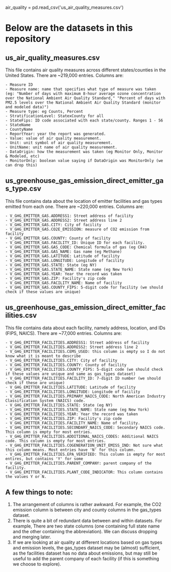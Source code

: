 air_quality = pd.read_csv('us_air_quality_measures.csv')
# Below are the datasets in this repository
## us_air_quality_measures.csv
This file contains air quality measures across different states/counties in the United States. There are ~219,000 entries.
Columns are:

    - Measure ID
    - Measure name: name that specifies what type of measure was taken  (eg: "Number of days with maximum 8-hour average ozone concentration over the National Ambient Air Quality Standard," "Percent of days with PM2.5 levels over the National Ambient Air Quality Standard (monitor and modeled data)")
    - Measure type: eg Counts, Percent
    - StratificationLevel: StatexCounty for all
    - StateFips: ID code associated with each state/county. Ranges 1 - 56
    - StateName
    - CountyName
    - ReportYear: year the report was generated.
    - Value: value of air quality measurement.
    - Unit: unit symbol of air quality measurement.
    - UnitName: unit name of air quality measurement.
    - DataOrigin: how the measurement was taken (eg Monitor Only, Monitor & Modeled, etc)
    - MonitorOnly: boolean value saying if DataOrigin was MonitorOnly (we can drop this)

## us_greenhouse_gas_emission_direct_emitter_gas_type.csv
This file contains data about the location of emitter facilities and gas types emitted from each one. There are ~220,000 entries.
Columns are:

    - V_GHG_EMITTER_GAS.ADDRESS1: Street address of facility
    - V_GHG_EMITTER_GAS.ADDRESS2: Street address line 2
    - V_GHG_EMITTER_GAS.CITY: City of facility
    - V_GHG_EMITTER_GAS.CO2E_EMISSION: measure of CO2 emission from facility
    - V_GHG_EMITTER_GAS.COUNTY: County of facility
    - V_GHG_EMITTER_GAS.FACILITY_ID: Unique ID for each facility.
    - V_GHG_EMITTER_GAS.GAS_CODE: Chemical formula of gas (eg CH4)
    - V_GHG_EMITTER_GAS.GAS_NAME: Gas name (eg Methane)
    - V_GHG_EMITTER_GAS.LATITUDE: Latitude of facility
    - V_GHG_EMITTER_GAS.LONGITUDE: Longitude of facility
    - V_GHG_EMITTER_GAS.STATE: State (eg NY)
    - V_GHG_EMITTER_GAS.STATE_NAME: State name (eg New York)
    - V_GHG_EMITTER_GAS.YEAR: Year the record was taken
    - V_GHG_EMITTER_GAS.ZIP: Facility's zip code
    - V_GHG_EMITTER_GAS.FACILITY_NAME: Name of facility
    - V_GHG_EMITTER_GAS.COUNTY_FIPS: 5-digit code for facility (we should check if these values are unique)

## us_greenhouse_gas_emission_direct_emitter_facilities.csv
This file contains data about each facility, namely address, location, and IDs (FIPS, NAICS). There are ~77,000 entries.
Columns are:

    - V_GHG_EMITTER_FACILITIES.ADDRESS1: Street address of facility
    - V_GHG_EMITTER_FACILITIES.ADDRESS2: Street address line 2
    - V_GHG_EMITTER_FACILITIES.CEMS_USED: this column is empty so I do not know what it is meant to describe
    - V_GHG_EMITTER_FACILITIES.CITY: City of facility
    - V_GHG_EMITTER_FACILITIES.COUNTY: County of facility
    - V_GHG_EMITTER_FACILITIES.COUNTY_FIPS: 5-digit code (we should check if these values are unique and same as gas_types dataset)
    - V_GHG_EMITTER_FACILITIES.FACILITY_ID: 7-digit ID number (we should check if these are unique)
    - V_GHG_EMITTER_FACILITIES.LATITUDE: Latitude of facility
    - V_GHG_EMITTER_FACILITIES.LONGITUDE: Longitude of facility
    - V_GHG_EMITTER_FACILITIES.PRIMARY_NAICS_CODE: North American Industry Classification System (NAICS) code.
    - V_GHG_EMITTER_FACILITIES.STATE: State (eg NY)
    - V_GHG_EMITTER_FACILITIES.STATE_NAME: State name (eg New York)
    - V_GHG_EMITTER_FACILITIES.YEAR: Year the record was taken
    - V_GHG_EMITTER_FACILITIES.ZIP: Facility's zip code
    - V_GHG_EMITTER_FACILITIES.FACILITY_NAME: Name of facility.
    - V_GHG_EMITTER_FACILITIES.SECONDARY_NAICS_CODE: Secondary NAICS code. This column is empty for most entries.
    - V_GHG_EMITTER_FACILITIES.ADDITIONAL_NAICS_CODES: Additional NAICS code. This column is empty for most entries.
    - V_GHG_EMITTER_FACILITIES.COGENERATION_UNIT_EMISS_IND: Not sure what this column means. Most entries have 'N' for this column.
    - V_GHG_EMITTER_FACILITIES.EPA_VERIFIED: This column is empty for most entires, but contains 'Y' for some
    - V_GHG_EMITTER_FACILITIES.PARENT_COMPANY: parent company of the facility.
    - V_GHG_EMITTER_FACILITIES.PLANT_CODE_INDICATOR: This column contains the values Y or N.

## A few things to note:
1. The arrangement of columns is rather awkward. For example, the CO2 emission column is  between city and county columns in the gas_types dataset.
2. There is quite a bit of redundant data between and within datasets. For example, There are two state columns (one containing full state name and the other containing the abbreviation). We can discuss dropping and merging later.
3. If we are looking at air quality at different locations based on gas types and emission levels, the gas_types dataset may be (almost) sufficient, as the facilities dataset has no data about emissions, but may still be useful to add the parent company of each facility (if this is something we choose to explore).
